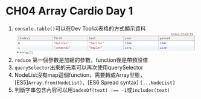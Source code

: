 **CH04 Array Cardio Day 1**
=============

1. ```console.table()```可以在Dev Tool以表格的方式顯示資料<br>![](./readme-img/console.table.jpg)
2. ```reduce``` 第一個參數是加總的參數，function後是帶預設值
3. ```querySelector```出來的元素可以再次使用querySelector
4. NodeList沒有map這個function，需要轉成Array型態，[ES5]```Array.from(NodeList)```、[ES6 Spread syntax] ```[...NodeList]```
5. 判斷字串包含內容可以用```indexOf(text) !== -1```或```includes(text)```